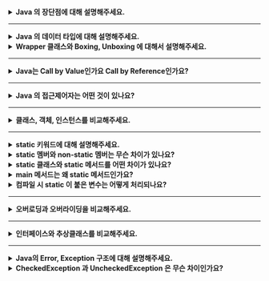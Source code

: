 <details>
    <summary><b>Java 의 장단점에 대해 설명해주세요.</b></summary> 

- 장점
    - 운영체제에 독립적
        - JVM 위에서 동작하므로 플랫폼에 종속적이지 않음(운영체제가 달라져도 추가적인 작업 불필요)
    - 객체지향적인 언어
        - 기존 코드를 재사용 가능하고 모듈식 프로그램을 개발 가능
    - 동적 로딩을 지원
        - 애플리케이션 실행시점에 모든 객체가 생성되는 것이 아닌, 객체가 필요할 때 클래스를 동적으로 로딩
        - 변경사항이 생기면 해당 클래스만 수정하면 되기 때문에, 전체 애플리케이션 컴파일 불필요. 유지보수가 쉽고 빠름
- 단점
    - C/C++ 과 같은 컴파일 언어 대비 실행 속도가 비교적 느림
        - Java는 컴파일 후 바이트 코드가 생성되고 JVM에서 기계어로 번역되고 실행되는 과정을 거치므로 컴파일언어 대비 실행속도가 비교적 느림

</details>

---

<details>
    <summary><b>Java 의 데이터 타입에 대해 설명해주세요.</b></summary>

- 기본 데이터 타입
    - 기본형으로는 int, char, boolean 등이 있다.
        - 정수형: byte, short, int, long
        - 실수형: float, double
        - 논리형: boolean(true/false)
        - 문자형: char
    - 기본형은 크기가 작고 고정적이므로 메모리의 Stack 영역에 저장된다.
- 참조 데이터 타입
    - 기본형을 제외하고는 모두 참조형
    - new 키워드를 이용해 객체를 생성하고, 데이터가 생성된 주소를 참조하는 타입
      - String 과 배열은 new 키워드 없이 생성가능하지만 참조 데이터 타입이다.
    - 참조타입의 종류는 class, array, interface, Enumeration 등이 있음
    - 참조형 데이터는 크기가 가변적이고 동적이므로, 동적으로 관리되는 메모리의 Heap 영역에 저장됨
      - **_데이터는 Heap 영역에 저장되지만 메모리의 주소값은 Stack 영역에 저장된다._**
    - 데이터를 더 이상 참조하는 변수가 없을 때 가비지 컬렉션에 의해 삭제된다.

</details>

<details>
    <summary><b>Wrapper 클래스와 Boxing, Unboxing 에 대해서 설명해주세요.</b></summary>
</details>

---

<details>
    <summary><b>Java는 Call by Value인가요 Call by Reference인가요?</b></summary> 

<br /> 

- Java 새롭게 지역 변수(다른 주소)를 만들어서 값만 복사하고 할당하므로, 항상 Call by Value 이다.

---

- **Call by Value**
    - 함수 호출 시, Stack 영역에 메서드 프레임이 생성된다.
    - 함수 호출 시 ***인자로 전달되는 변수의 값을 복사하여 함수의 인자로 전달***한다.
      - 함수의 매개변수 역시 지역변수이므로 스택에 저장된다. 
    - 함수 안에서 지역변수가 변경되어도 외부 변수의 값은 변경되지 않는다.

- **Call By Reference**
  - 




</details>

---

<details>
    <summary><b>Java 의 접근제어자는 어떤 것이 있나요?</b></summary> 
</details>

---

<details>
    <summary><b>클래스, 객체, 인스턴스를 비교해주세요.</b></summary> 
</details>

---

<details>
    <summary><b>static 키워드에 대해 설명해주세요.</b></summary> 
</details>

<details>
    <summary><b>static 멤버와 non-static 멤버는 무슨 차이가 있나요?</b></summary> 
</details>
<details>
    <summary><b>static 클래스와 static 메서드를 어떤 차이가 있나요?</b></summary> 
</details>
<details>
    <summary><b>main 메서드는 왜 static 메서드인가요?</b></summary> 
</details>

<details>
    <summary><b>컴파일 시 static 이 붙은 변수는 어떻게 처리되나요?</b></summary>
</details>

---

<details>
    <summary><b>오버로딩과 오버라이딩을 비교해주세요.</b></summary> 
</details>

---

<details>
    <summary><b>인터페이스와 추상클래스를 비교해주세요.</b></summary> 
</details>

---

<details>
    <summary><b>Java의 Error, Exception 구조에 대해 설명해주세요.</b></summary> 
<ul>
<li>CheckedException과 UncheckedException은 무슨 차이인가요?</li>
</ul>
</details>

<details>
    <summary><b>CheckedException 과 UncheckedException 은 무슨 차이인가요?</b></summary> 
</details>

